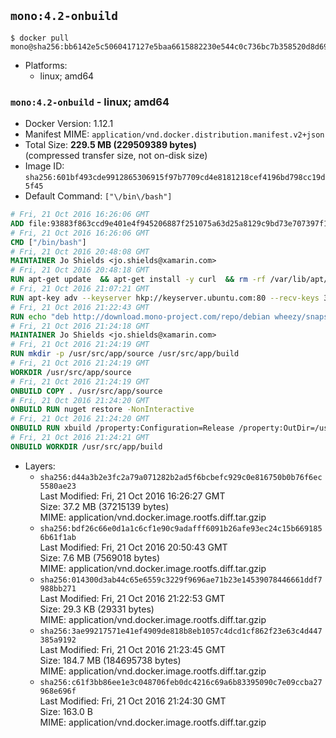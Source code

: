 ## `mono:4.2-onbuild`

```console
$ docker pull mono@sha256:bb6142e5c5060417127e5baa6615882230e544c0c736bc7b358520d8d69d1342
```

-	Platforms:
	-	linux; amd64

### `mono:4.2-onbuild` - linux; amd64

-	Docker Version: 1.12.1
-	Manifest MIME: `application/vnd.docker.distribution.manifest.v2+json`
-	Total Size: **229.5 MB (229509389 bytes)**  
	(compressed transfer size, not on-disk size)
-	Image ID: `sha256:601bf493cde9912865306915f97b7709cd4e8181218cef4196bd798cc19d5f45`
-	Default Command: `["\/bin\/bash"]`

```dockerfile
# Fri, 21 Oct 2016 16:26:06 GMT
ADD file:93883f863ccd9e401e4f945206887f251075a63d25a8129c9bd73e707397f109 in / 
# Fri, 21 Oct 2016 16:26:06 GMT
CMD ["/bin/bash"]
# Fri, 21 Oct 2016 20:48:08 GMT
MAINTAINER Jo Shields <jo.shields@xamarin.com>
# Fri, 21 Oct 2016 20:48:18 GMT
RUN apt-get update 	&& apt-get install -y curl 	&& rm -rf /var/lib/apt/lists/*
# Fri, 21 Oct 2016 21:07:21 GMT
RUN apt-key adv --keyserver hkp://keyserver.ubuntu.com:80 --recv-keys 3FA7E0328081BFF6A14DA29AA6A19B38D3D831EF
# Fri, 21 Oct 2016 21:22:43 GMT
RUN echo "deb http://download.mono-project.com/repo/debian wheezy/snapshots/4.2.4.4 main" > /etc/apt/sources.list.d/mono-xamarin.list 	&& apt-get update 	&& apt-get install -y mono-devel ca-certificates-mono fsharp mono-vbnc nuget 	&& rm -rf /var/lib/apt/lists/*
# Fri, 21 Oct 2016 21:24:18 GMT
MAINTAINER Jo Shields <jo.shields@xamarin.com>
# Fri, 21 Oct 2016 21:24:19 GMT
RUN mkdir -p /usr/src/app/source /usr/src/app/build
# Fri, 21 Oct 2016 21:24:19 GMT
WORKDIR /usr/src/app/source
# Fri, 21 Oct 2016 21:24:19 GMT
ONBUILD COPY . /usr/src/app/source
# Fri, 21 Oct 2016 21:24:20 GMT
ONBUILD RUN nuget restore -NonInteractive
# Fri, 21 Oct 2016 21:24:20 GMT
ONBUILD RUN xbuild /property:Configuration=Release /property:OutDir=/usr/src/app/build/
# Fri, 21 Oct 2016 21:24:21 GMT
ONBUILD WORKDIR /usr/src/app/build
```

-	Layers:
	-	`sha256:d44a3b2e3fc2a79a071282b2ad5f6bcbefc929c0e816750b0b76f6ec5580ae23`  
		Last Modified: Fri, 21 Oct 2016 16:26:27 GMT  
		Size: 37.2 MB (37215139 bytes)  
		MIME: application/vnd.docker.image.rootfs.diff.tar.gzip
	-	`sha256:bdf26c66e0d1a1c6cf1e90c9adafff6091b26afe93ec24c15b6691856b61f1ab`  
		Last Modified: Fri, 21 Oct 2016 20:50:43 GMT  
		Size: 7.6 MB (7569018 bytes)  
		MIME: application/vnd.docker.image.rootfs.diff.tar.gzip
	-	`sha256:014300d3ab44c65e6559c3229f9696ae71b23e14539078446661ddf7988bb271`  
		Last Modified: Fri, 21 Oct 2016 21:22:53 GMT  
		Size: 29.3 KB (29331 bytes)  
		MIME: application/vnd.docker.image.rootfs.diff.tar.gzip
	-	`sha256:3ae99217571e41ef4909de818b8eb1057c4dcd1cf862f23e63c4d447385a9192`  
		Last Modified: Fri, 21 Oct 2016 21:23:45 GMT  
		Size: 184.7 MB (184695738 bytes)  
		MIME: application/vnd.docker.image.rootfs.diff.tar.gzip
	-	`sha256:c61f3bb86ee1e3c048706feb0dc4216c69a6b83395090c7e09ccba27968e696f`  
		Last Modified: Fri, 21 Oct 2016 21:24:30 GMT  
		Size: 163.0 B  
		MIME: application/vnd.docker.image.rootfs.diff.tar.gzip
